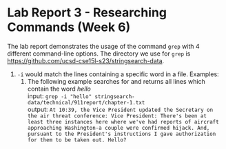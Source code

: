 # Lab Report 3 - Researching Commands (Week 6)
The lab report demonstrates the usage of the command `grep` with 4 different command-line options. The directory we use for `grep` is https://github.com/ucsd-cse15l-s23/stringsearch-data. 

1. `-i` would match the lines containing a specific word in a file. Examples:
    1.  The following example searches for and returns all lines which contain the word *hello*<br>
        input: `grep -i "hello" stringsearch-data/technical/911report/chapter-1.txt`<br>
        output: `At 10:39, the Vice President updated the Secretary on the air threat conference: Vice President: There's been at least three instances here where we've had reports of aircraft approaching Washington-a couple were confirmed hijack. And, pursuant to the President's instructions I gave authorization for them to be taken out. Hello?`

